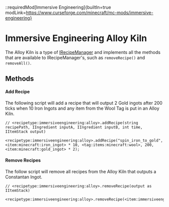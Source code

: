 ::requiredMod[Immersive Engineering]{builtIn=true modLink=https://www.curseforge.com/minecraft/mc-mods/immersive-engineering}

# Immersive Engineering Alloy Kiln

The Alloy Kiln is a type of [IRecipeManager](/vanilla/api/managers/IRecipeManager) and implements all the methods that are available to IRecipeManager's, such as `removeRecipe()` and `removeAll()`.

## Methods

#### Add Recipe

The following script will add a recipe that will output 2 Gold ingots after 200 ticks when 10 Iron Ingots and any item from the Wool Tag is put in an Alloy Kiln.

```zenscript
// <recipetype:immersiveengineering:alloy>.addRecipe(string recipePath, IIngredient inputA, IIngredient inputB, int time, IItemStack output)

<recipetype:immersiveengineering:alloy>.addRecipe("spin_iron_to_gold", <item:minecraft:iron_ingot> * 10, <tag:items:minecraft:wool>, 200, <item:minecraft:gold_ingot> * 2);
```

#### Remove Recipes

The follow script will remove all recipes from the Alloy Kiln that outputs a Constantan Ingot.

```zenscript
// <recipetype:immersiveengineering:alloy>.removeRecipe(output as IItemStack)

<recipetype:immersiveengineering:alloy>.removeRecipe(<item:immersiveengineering:ingot_constantan>);
```